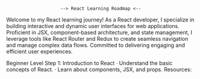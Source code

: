 
                        --> React Learning Roadmap <--

Welcome to my React learning journey! As a React developer, I specialize in building interactive and dynamic user interfaces for web applications. Proficient in JSX, component-based architecture, and state management, I leverage tools like React Router and Redux to create seamless navigation and manage complex data flows. Committed to delivering engaging and efficient user experiences.

Beginner Level
Step 1: Introduction to React
· Understand the basic concepts of React.
· Learn about components, JSX, and props.
Resources: